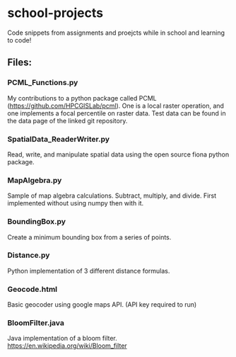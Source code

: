 # school-projects
Code snippets from assignments and proejcts while in school and learning to code!

## Files:
### PCML_Functions.py
My contributions to a python package called PCML (https://github.com/HPCGISLab/pcml). One is a local raster operation, and one implements a focal percentile on raster data. Test data can be found in the data page of the linked git repository.

### SpatialData_ReaderWriter.py
Read, write, and manipulate spatial data using the open source fiona python package.

### MapAlgebra.py
Sample of map algebra calculations. Subtract, multiply, and divide. First implemented without using numpy then with it.

### BoundingBox.py
Create a minimum bounding box from a series of points.

### Distance.py
Python implementation of 3 different distance formulas.

### Geocode.html
Basic geocoder using google maps API. (API key required to run)

### BloomFilter.java
Java implementation of a bloom filter. https://en.wikipedia.org/wiki/Bloom_filter
